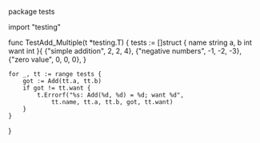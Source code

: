 package tests

import "testing"

func TestAdd_Multiple(t *testing.T) {
	tests := []struct {
		name string
		a, b int
		want int
	}{
		{"simple addition", 2, 2, 4},
		{"negative numbers", -1, -2, -3},
		{"zero value", 0, 0, 0},
	}

	for _, tt := range tests {
		got := Add(tt.a, tt.b)
		if got != tt.want {
			t.Errorf("%s: Add(%d, %d) = %d; want %d",
				tt.name, tt.a, tt.b, got, tt.want)
		}
	}
}
